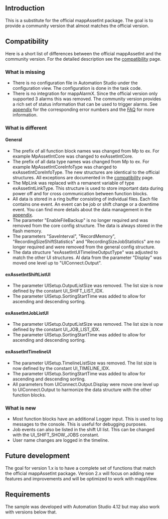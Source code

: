 ## Introduction
This is a substitute for the official mappAssetInt package. The goal is to provide a community version that almost matches the official version. 

## Compatibility

Here is a short list of differences between the official mappAssetInt and the community version. For the detailed description see the [compatibility](compatibility/compatibility.md) page.

### What is missing

* There is no configuration file in Automation Studio under the configuration view. The configuration is done in the task code.
* There is no integration for mappAlarmX. Since the official version only supported 3 alarms this was removed. The community version provides a rich set of status information that can be used to trigger alarms. See [appendix](appendix.md) for the corresponding error numbers and the [FAQ](faq/faq.md) for more information.

### What is different

#### General

* The prefix of all function block names was changed from Mp to ex. For example MpAssetIntCore was changed to exAssetIntCore.
* The prefix of all data type names was changed from Mp to ex. For example MpAssetIntCoreInfoType was changed to exAssetIntCoreInfoType. The new structures are identical to the official structures. All exceptions are documented in the [compatibility](compatibility/compatibility.md) page.
* The MpLink was replaced with a remanent variable of type exAssetIntLinkType. This structure is used to store important data during power off and for cross communication between function blocks.
* All data is stored in a ring buffer consisting of individual files. Each file contains one event. An event can be job or shift change or a downtime event. You can find more details about the data management in the [appendix](appendix.md).
* The parameter "EnableFileBackup" is no longer required and was removed from the core config structure. The data is always stored in the flash memory.
* The parameters "SaveInterval", "RecordMemory", "RecordingSizeShiftStatistics" and "RecordingSizeJobStatistics" are no longer required and were removed from the general config structure.
* The data structure "exAssetIntUITimelineOutputType" was adjusted to match the other UI structures. Al data from the parameter "Display" was moved one level up to "UIConnect.Output".

#### exAssetIntShiftListUI

* The parameter UISetup.OutputListSize was removed. The list size is now defined by the constant UI_SHIFT_LIST_IDX.
* The parameter UISetup.SortingStartTime was added to allow for ascending and descending sorting.

#### exAssetIntJobListUI

* The parameter UISetup.OutputListSize was removed. The list size is now defined by the constant UI_JOB_LIST_IDX.
* The parameter UISetup.SortingStartTime was added to allow for ascending and descending sorting.

#### exAssetIntTimelineUI

* The parameter UISetup.TimelineListSize was removed. The list size is now defined by the constant UI_TIMELINE_IDX.
* The parameter UISetup.SortingStartTime was added to allow for ascending and descending sorting.
* All parameters from UIConnect.Output.Display were move one level up to UIConnect.Output to harmonize the data structure with the other function blocks.

### What is new

* Most function blocks have an additional Logger input. This is used to log messages to the console. This is useful for debugging purposes.
* Job events can also be listed in the shift UI list. This can be changed with the UI_SHIFT_SHOW_JOBS constant.
* User name changes are logged in the timeline.

## Future development
The goal for version 1.x is to have a complete set of functions that match the official mappAssetInt package. Version 2.x will focus on adding new features and improvements and will be optimized to work with mappView.

## Requirements
The sample was developed with Automation Studio 4.12 but may also work with versions below that.



